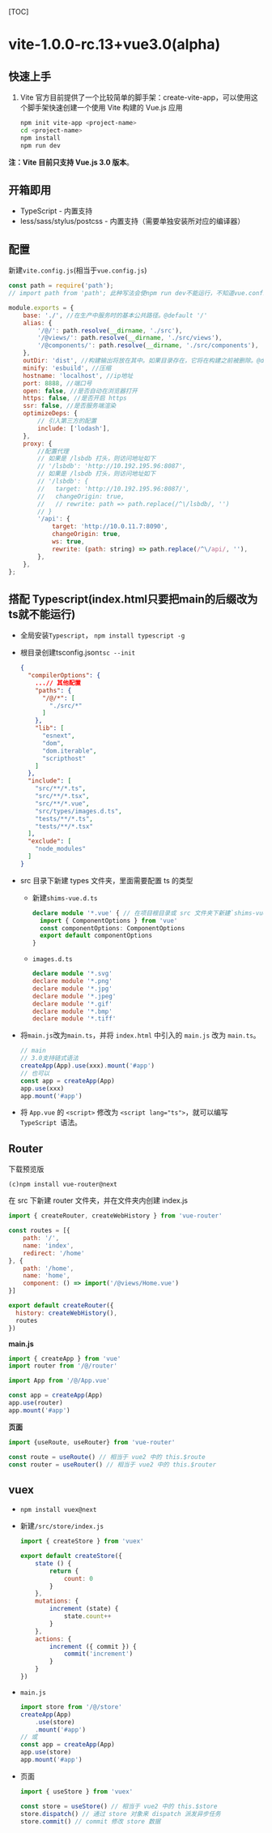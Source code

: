 [TOC]

# vite-1.0.0-rc.13+vue3.0(alpha)

## 快速上手

1. Vite 官方目前提供了一个比较简单的脚手架：create-vite-app，可以使用这个脚手架快速创建一个使用 Vite 构建的 Vue.js 应用

   ```bash
   npm init vite-app <project-name>
   cd <project-name>
   npm install
   npm run dev
   ```

**注：Vite 目前只支持 Vue.js 3.0 版本**。

## 开箱即用

- TypeScript - 内置支持
- less/sass/stylus/postcss - 内置支持（需要单独安装所对应的编译器）

## 配置

新建`vite.config.js`(相当于`vue.config.js`)

```js
const path = require('path');
// import path from 'path'; 此种写法会使npm run dev不能运行，不知道vue.config,js是否也如此

module.exports = {
    base: './', //在生产中服务时的基本公共路径。@default '/'
    alias: {
        '/@/': path.resolve(__dirname, './src'),
        '/@views/': path.resolve(__dirname, './src/views'),
        '/@components/': path.resolve(__dirname, './src/components'),
    },
    outDir: 'dist', //构建输出将放在其中。如果目录存在，它将在构建之前被删除。@default 'dist'
    minify: 'esbuild', //压缩
    hostname: 'localhost', //ip地址
    port: 8888, //端口号
    open: false, //是否自动在浏览器打开
    https: false, //是否开启 https
    ssr: false, //是否服务端渲染
    optimizeDeps: {
        // 引入第三方的配置
        include: ['lodash'],
    },
    proxy: {
        //配置代理
        // 如果是 /lsbdb 打头，则访问地址如下
        // '/lsbdb': 'http://10.192.195.96:8087',
        // 如果是 /lsbdb 打头，则访问地址如下
        // '/lsbdb': {
        //   target: 'http://10.192.195.96:8087/',
        //   changeOrigin: true,
        //   // rewrite: path => path.replace(/^\/lsbdb/, '')
        // }
        '/api': {
            target: 'http://10.0.11.7:8090',
            changeOrigin: true,
            ws: true,
            rewrite: (path: string) => path.replace(/^\/api/, ''),
        },
    },
};
```



## 搭配 Typescript(index.html只要把main的后缀改为ts就不能运行)

* 全局安装`Typescript`， `npm install typescript -g`

* 根目录创建tsconfig.json`tsc --init`

  ```json
  {
    "compilerOptions": {
      ...// 其他配置
      "paths": {
        "/@/*": [
          "./src/*"
        ]
      },
      "lib": [
        "esnext",
        "dom",
        "dom.iterable",
        "scripthost"
      ]
    },
    "include": [
      "src/**/*.ts",
      "src/**/*.tsx",
      "src/**/*.vue",
      "src/types/images.d.ts",
      "tests/**/*.ts",
      "tests/**/*.tsx"
    ],
    "exclude": [
      "node_modules"
    ]
  }
  ```

* src 目录下新建 types 文件夹，里面需要配置 ts 的类型

  * 新建`shims-vue.d.ts`

    ```typescript
    declare module '*.vue' { // 在项目根目录或 src 文件夹下新建`shims-vue.d.ts`解决 VSCode 找不到 vue 模块问题
      import { ComponentOptions } from 'vue'
      const componentOptions: ComponentOptions
      export default componentOptions
    }
    ```

  * `images.d.ts`

    ```typescript
    declare module '*.svg'
    declare module '*.png'
    declare module '*.jpg'
    declare module '*.jpeg'
    declare module '*.gif'
    declare module '*.bmp'
    declare module '*.tiff'
    ```

* 将`main.js`改为`main.ts`，并将 `index.html` 中引入的 `main.js` 改为 `main.ts`。

  ```typescript
  // main
  // 3.0支持链式语法
  createApp(App).use(xxx).mount('#app')
  // 也可以
  const app = createApp(App)
  app.use(xxx)
  app.mount('#app')
  ```

  

* 将 `App.vue` 的 `<script>` 修改为 `<script lang="ts">`，就可以编写 `TypeScript `语法。

## Router

下载预览版

```dash
(c)npm install vue-router@next
```

在 src 下新建 router 文件夹，并在文件夹内创建 index.js

```js
import { createRouter, createWebHistory } from 'vue-router'

const routes = [{
    path: '/',
    name: 'index',
    redirect: '/home'
}, {
    path: '/home',
    name: 'home',
    component: () => import('/@views/Home.vue')
}]

export default createRouter({
  history: createWebHistory(),
  routes
})
```

**main.js**

```js
import { createApp } from 'vue'
import router from '/@/router'

import App from '/@/App.vue'

const app = createApp(App)
app.use(router)
app.mount('#app')
```

**页面**

```js
import {useRoute, useRouter} from 'vue-router'

const route = useRoute() // 相当于 vue2 中的 this.$route
const router = useRouter() // 相当于 vue2 中的 this.$router
```



## vuex

* `npm install vuex@next`

* 新建`/src/store/index.js`

  ```js
  import { createStore } from 'vuex'
  
  export default createStore({
      state () {
          return {
              count: 0
          }
      },
      mutations: {
          increment (state) {
              state.count++
          }
      },
      actions: {
          increment ({ commit }) {
              commit('increment')
          }
      }
  })
  ```

* `main.js`

  ```js
  import store from '/@/store'
  createApp(App)
      .use(store)
      .mount('#app')
  // 或
  const app = createApp(App)
  app.use(store)
  app.mount('#app')
  ```

* 页面

  ```js
  import { useStore } from 'vuex'
  
  const store = useStore() // 相当于 vue2 中的 this.$store
  store.dispatch() // 通过 store 对象来 dispatch 派发异步任务
  store.commit() // commit 修改 store 数据
  ```

  